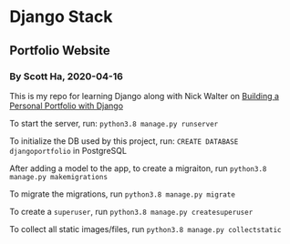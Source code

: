 # Django Stack
## Portfolio Website
### By Scott Ha, 2020-04-16

This is my repo for learning Django along with Nick Walter on [Building a Personal Portfolio with Django](https://www.linkedin.com/learning/building-a-personal-portfolio-with-django?u=52983649)

To start the server, run: `python3.8 manage.py runserver`

To initialize the DB used by this project, run: `CREATE DATABASE djangoportfolio` in PostgreSQL

After adding a model to the app, to create a migraiton, run `python3.8 manage.py makemigrations`

To migrate the migrations, run `python3.8 manage.py migrate`

To create a `superuser`, run `python3.8 manage.py createsuperuser`

To collect all static images/files, run `python3.8 manage.py collectstatic`